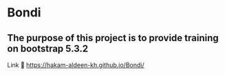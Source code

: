 # Bondi
## The purpose of this project is to provide training on bootstrap 5.3.2
Link 🔗 https://hakam-aldeen-kh.github.io/Bondi/
